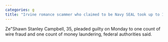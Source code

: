 ```yaml
---
categories: g
title: "Irvine romance scammer who claimed to be Navy SEAL took up to 15 million"
---
```

Ze"Shawn Stanley Campbell, 35, pleaded guilty on Monday to one count of wire fraud and one count of money laundering, federal authorities said. 